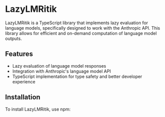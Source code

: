 # LazyLMRitik

LazyLMRitik is a TypeScript library that implements lazy evaluation for language models, specifically designed to work with the Anthropic API. This library allows for efficient and on-demand computation of language model outputs.

## Features

- Lazy evaluation of language model responses
- Integration with Anthropic's language model API
- TypeScript implementation for type safety and better developer experience

## Installation

To install LazyLMRitik, use npm: